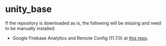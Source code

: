 # unity_base

If the repository is downloaded as is, the following will be missing and need to be manually installed:
- Google Firebase Analytics and Remote Config (11.7.0) at [this repo](https://github.com/firebase/firebase-unity-sdk/).
